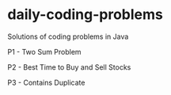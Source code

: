 # daily-coding-problems
Solutions of coding problems in Java

P1 - Two Sum Problem

P2 - Best Time to Buy and Sell Stocks

P3 - Contains Duplicate